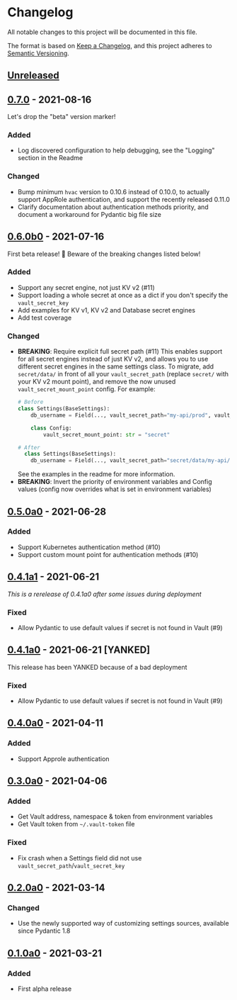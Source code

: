 # Changelog
All notable changes to this project will be documented in this file.

The format is based on [Keep a Changelog](https://keepachangelog.com/en/1.0.0/),
and this project adheres to [Semantic Versioning](https://semver.org/spec/v2.0.0.html).

## [Unreleased]


## [0.7.0] - 2021-08-16
Let's drop the "beta" version marker!

### Added
- Log discovered configuration to help debugging, see the "Logging" section in the Readme

### Changed
- Bump minimum `hvac` version to 0.10.6 instead of 0.10.0, to actually support AppRole authentication, and support the recently released 0.11.0
- Clarify documentation about authentication methods priority, and document a workaround for Pydantic big file size


## [0.6.0b0] - 2021-07-16
First beta release! 🎉 Beware of the breaking changes listed below!

### Added
- Support any secret engine, not just KV v2 (#11)
- Support loading a whole secret at once as a dict if you don't specify the `vault_secret_key`
- Add examples for KV v1, KV v2 and Database secret engines
- Add test coverage

### Changed
- **BREAKING**: Require explicit full secret path (#11)
  This enables support for all secret engines instead of just KV v2, and allows you to use different secret engines in the same settings class.
  To migrate, add `secret/data/` in front of all your `vault_secret_path` (replace `secret/` with your KV v2 mount point), and remove the now unused `vault_secret_mount_point` config. For example:
  ```python
  # Before
  class Settings(BaseSettings):
      db_username = Field(..., vault_secret_path="my-api/prod", vault_secret_key="db_username")

      class Config:
          vault_secret_mount_point: str = "secret"

  # After
    class Settings(BaseSettings):
      db_username = Field(..., vault_secret_path="secret/data/my-api/prod", vault_secret_key="db_username")
  ```
  See the examples in the readme for more information.
- **BREAKING**: Invert the priority of environment variables and Config values (config now overrides what is set in environment variables)



## [0.5.0a0] - 2021-06-28
### Added
- Support Kubernetes authentication method (#10)
- Support custom mount point for authentication methods (#10)


## [0.4.1a1] - 2021-06-21
*This is a rerelease of 0.4.1a0 after some issues during deployment*

### Fixed
- Allow Pydantic to use default values if secret is not found in Vault (#9)


## [0.4.1a0] - 2021-06-21 [YANKED]
This release has been YANKED because of a bad deployment

### Fixed
- Allow Pydantic to use default values if secret is not found in Vault (#9)


## [0.4.0a0] - 2021-04-11
### Added
- Support Approle authentication


## [0.3.0a0] - 2021-04-06
### Added
- Get Vault address, namespace & token from environment variables
- Get Vault token from `~/.vault-token` file

### Fixed
- Fix crash when a Settings field did not use `vault_secret_path`/`vault_secret_key`


## [0.2.0a0] - 2021-03-14
### Changed
- Use the newly supported way of customizing settings sources, available since Pydantic 1.8


## [0.1.0a0] - 2021-03-21
### Added
- First alpha release

[Unreleased]: https://github.com/nymous/pydantic-vault/compare/0.7.0...HEAD
[0.7.0]: https://github.com/nymous/pydantic-vault/compare/0.6.0a0...0.7.0
[0.6.0b0]: https://github.com/nymous/pydantic-vault/compare/0.5.0a0...0.6.0b0
[0.5.0a0]: https://github.com/nymous/pydantic-vault/compare/0.4.1a1...0.5.0a0
[0.4.1a1]: https://github.com/nymous/pydantic-vault/compare/0.4.1a0...0.4.1a1
[0.4.1a0]: https://github.com/nymous/pydantic-vault/compare/0.4.0a0...0.4.1a0
[0.4.0a0]: https://github.com/nymous/pydantic-vault/compare/0.3.0a0...0.4.0a0
[0.3.0a0]: https://github.com/nymous/pydantic-vault/compare/0.2.0a0...0.3.0a0
[0.2.0a0]: https://github.com/nymous/pydantic-vault/compare/0.1.0a0...0.2.0a0
[0.1.0a0]: https://github.com/nymous/pydantic-vault/releases/tag/0.1.0a0

